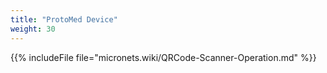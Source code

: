 ```yaml
---
title: "ProtoMed Device"
weight: 30
---
```


{{% includeFile file="micronets.wiki/QRCode-Scanner-Operation.md" %}}
